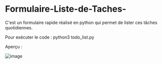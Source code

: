 # Formulaire-Liste-de-Taches-
C'est un formulaire rapide réalisé en python qui permet de lister ces tâches quotidiennes.

Pour exécuter le code : python3 todo_list.py

Aperçu :

![image](https://github.com/user-attachments/assets/b4a6c0fc-0312-4c78-a83f-d0539eada71e)
 
